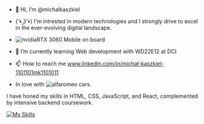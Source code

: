 - 👋 Hi, I’m @michalkaszkiel
- ( ͡• ͜ʖ ͡•) I'm intrested in modern technologies and I strongly drive to excel in the ever-evolving digital landscape.
- ![nvidia](https://img.shields.io/badge/Nvidia-000000?style=for-the-badge&logo=Nvidia&logoColor=white,green)RTX 3060 Mobile on board
- 🌱 I’m currently learning Web development with WD22E12 at DCI
- 📫 How to reach me www.linkedin.com/in/michał-kaszkiel-1101101mk1101011


 - In love with ![alfaromeo](https://img.shields.io/badge/AlfaRomeo-000000?style=for-the-badge&logo=AlfaRomeo&logoColor=red) cars.

   
I have honed my skills in HTML, CSS, JavaScript, and React, complemented by intensive backend coursework.


[![My Skills](https://skills.thijs.gg/icons?i=js,html,css,react,nodejs,git)](https://skills.thijs.gg) 
<!---
michalkaszkiel/michalkaszkiel is a ✨ special ✨ repository because its `README.md` (this file) appears on your GitHub profile.
You can click the Preview link to take a look at your changes.
--->
